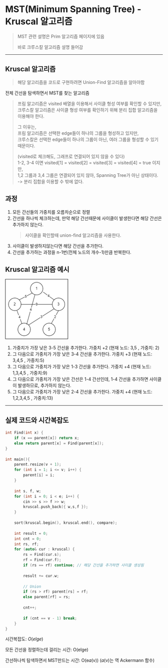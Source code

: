 # MST(Minimum Spanning Tree) - Kruscal 알고리즘

> MST 관련 설명은 Prim 알고리즘 페이지에 있음
>
> 바로 크루스칼 알고리즘 설명 들어감

---

## Kruscal 알고리즘

> 해당 알고리즘을 코드로 구현하려면 Union-Find 알고리즘을 알아야함

전체 간선을 탐색하면서 MST를 찾는 알고리즘

> 프림 알고리즘은 visited 배열을 이용해서 사이클 형성 여부를 확인할 수 있지만,  
> 크루스칼 알고리즘은 사이클 형성 여부를 확인하기 위해 분리 집합 알고리즘을 이용해야 한다.  
> 
> 그 이유는,  
> 프림 알고리즘은 선택한 edge들이 하나의 그룹을 형성하고 있지만,  
> 크루스칼은 선택한 edge들이 하나의 그룹이 아닌, 여러 그룹을 형성할 수 있기 때문이다.  
> 
> (visited로 체크해도, 그래프로 연결되어 있지 않을 수 있다)  
> 1-2, 3-4 이면 visited[1] = visited[2] = visited[3] = visited[4] = true 이지만,  
> 1,2 그룹과 3,4 그룹은 연결되어 있지 않아, Spanning Tree가 아닌 상태이다.  
> -> 분리 집합을 이용할 수 밖에 없다.

## 과정

 1. 모든 간선들의 가중치를 오름차순으로 정렬
 2. 간선을 하나씩 체크하는데, 만약 해당 간선때문에 사이클이 발생한다면 해당 간선은 추가하지 않는다.
     > 사이클을 확인할때 union-find 알고리즘을 사용한다.
 3. 사이클이 발생하지않는다면 해당 간선을 추가한다.
 4. 간선을 추가하는 과정을 n-1번(전체 노드의 개수-1)만큼 반복한다.

## Kruscal 알고리즘 예시

![](../img/spanning_tree_weight2.png)

1. 가중치가 가장 낮은 3-5 간선을 추가한다. 가중치 +2 (현재 노드: 3,5 , 가중치: 2)
2. 그 다음으로 가중치가 가장 낮은 3-4 간선을 추가한다. 가중치 +3 (현재 노드: 3,4,5 , 가중치:5)
3. 그 다음으로 가중치가 가장 낮은 1-3 간선을 추가한다. 가중치 +4 (현재 노드: 1,3,4,5 , 가중치:9)
4. 그 다음으로 가중치가 가장 낮은 간선은 1-4 간선인데, 1-4 간선을 추가하면 사이클이 발생하므로, 추가하지 않는다.
5. 그 다음으로 가중치가 가장 낮은 2-4 간선을 추가한다. 가중치 +4 (현재 노드: 1,2,3,4,5 , 가중치:13)

---
## 실제 코드와 시간복잡도


```cpp
int Find(int x) {
	if (x == parent[x]) return x;
	else return parent[x] = Find(parent[x]);
}

int main(){
    parent.resize(v + 1);
    for (int i = 1; i <= v; i++) {
        parent[i] = i;
    }
    
    int s, f, w;
    for (int i = 0; i < e; i++) {
        cin >> s >> f >> w;
        kruscal.push_back({ w,s,f });
    }
    
    sort(kruscal.begin(), kruscal.end(), compare);
    
    int result = 0;
    int cnt = 0;
    int rs, rf;
    for (auto& cur : kruscal) {
        rs = Find(cur.s);
        rf = Find(cur.f);
        if (rs == rf) continue; // 해당 간선을 추가하면 사이클 생성됨
    
        result += cur.w;
        
        // Union
        if (rs > rf) parent[rs] = rf;
        else parent[rf] = rs;
        
        cnt++;
    
        if (cnt == v - 1) break;
    }
}


```

시간복잡도: $O(elge)$

모든 간선을 정렬하는데 걸리는 시간: O(elge)

간선하나씩 탐색하면서 MST만드는 시간: O(e𝛼(v)) (𝛼(v)는 역 Ackermann 함수)